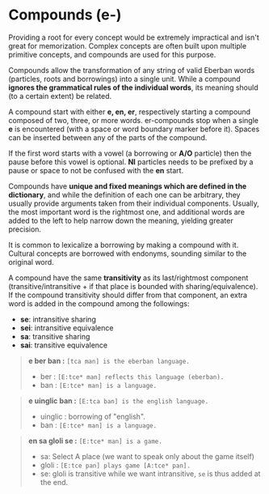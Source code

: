 # Compounds (e-)

Providing a root for every concept would be extremely impractical and isn't
great for memorization. Complex concepts are often built upon multiple primitive
concepts, and compounds are used for this purpose.

Compounds allow the transformation of any string of valid Eberban words
(particles, roots and borrowings) into a single unit. While a compound
__ignores the grammatical rules of the individual words__, its meaning should
(to a certain extent) be related.

A compound start with either __e, en, er__, respectively starting a
compound composed of two, three, or more words. er-compounds stop when a single
__e__ is encountered (with a space or word boundary marker before it). Spaces
can be inserted between any of the parts of the compound.

If the first word starts with a vowel (a borrowing or __A/O__ particle) then the
pause before this vowel is optional. __NI__ particles needs to be prefixed by a
pause or space to not be confused with the __en__ start.

Compounds have __unique and fixed meanings which are defined in the
dictionary__, and while the definition of each one can be arbitrary, they
usually provide arguments taken from their individual components. Usually, the
most important word is the rightmost one, and additional words are added to the
left to help narrow down the meaning, yielding greater precision.

It is common to lexicalize a borrowing by making a compound with it. Cultural
concepts are borrowed with endonyms, sounding similar to the original word.

A compound have the same __transitivity__ as its last/rightmost component
(transitive/intransitive + if that place is bounded with sharing/equivalence).
If the compound transitivity should differ from that component, an extra word
is added in the compound among the followings:
- __se__: intransitive sharing
- __sei__: intransitive equivalence
- __sa__: transitive sharing
- __sai__: transitive equivalence

> __e ber ban :__ `[tca man] is the eberban language.`
> 
> - ber : `[E:tce* man] reflects this language (eberban).`
> - ban : `[E:tce* man] is a language.`

> __e uinglic ban :__ `[E:tca ban] is the english language.`
> 
> - uinglic : borrowing of "english".
> - ban : `[E:tce* man] is a language.`

> __en sa gloli se :__ `[E:tce* man] is a game.`
>
> - sa: Select A place (we want to speak only about the game itself)
> - gloli : `[E:tce pan] plays game [A:tce* pan].`
> - se: gloli is transitive while we want intransitive, `se` is thus added at
>   the end.
